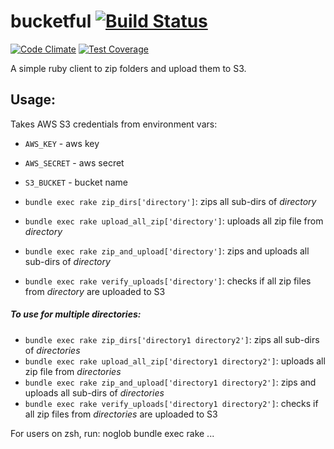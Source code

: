 # bucketful [![Build Status](https://travis-ci.org/cskksc/bucketful.svg)](https://travis-ci.org/cskksc/bucketful)
[![Code Climate](https://codeclimate.com/github/cskksc/bucketful/badges/gpa.svg)](https://codeclimate.com/github/cskksc/bucketful)
[![Test Coverage](https://codeclimate.com/github/cskksc/bucketful/badges/coverage.svg)](https://codeclimate.com/github/cskksc/bucketful)

A simple ruby client to zip folders and upload them to S3.

## Usage:

Takes AWS S3 credentials from environment vars:
* `AWS_KEY` - aws key
* `AWS_SECRET` - aws secret
* `S3_BUCKET` - bucket name

* `bundle exec rake zip_dirs['directory']`: zips all sub-dirs of *directory*
* `bundle exec rake upload_all_zip['directory']`: uploads all zip file from *directory*
* `bundle exec rake zip_and_upload['directory']`: zips and uploads all sub-dirs of *directory*
* `bundle exec rake verify_uploads['directory']`: checks if all zip files from *directory* are uploaded to S3

##### To use for multiple directories:

* `bundle exec rake zip_dirs['directory1 directory2']`: zips all sub-dirs of *directories*
* `bundle exec rake upload_all_zip['directory1 directory2']`: uploads all zip file from *directories*
* `bundle exec rake zip_and_upload['directory1 directory2']`: zips and uploads all sub-dirs of *directories*
* `bundle exec rake verify_uploads['directory1 directory2']`: checks if all zip files from *directories* are uploaded to S3

For users on zsh, run:
noglob bundle exec rake ...
